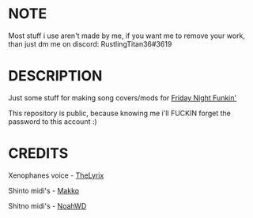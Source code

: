 # NOTE
Most stuff i use aren't made by me, if you want me to remove your work, than just dm me on discord: RustlingTitan36#3619

# DESCRIPTION
Just some stuff for making song covers/mods for [Friday Night Funkin'](https://ninja-muffin24.itch.io/funkin/)

This repository is public, because knowing me i'll FUCKIN forget the password to this account :)

# CREDITS
Xenophanes voice - [TheLyrix](https://www.youtube.com/channel/UC6Ah14w5--go-q-CK9w1vyA/featured)

Shinto midi's - [Makko](https://www.youtube.com/@TheOnlyMakko)

Shitno midi's - [NoahWD](https://github.com/NoahWantsDie)
